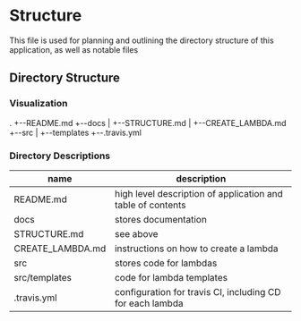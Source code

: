 # Structure
This file is used for planning and outlining the directory structure of this application, as well as notable files

## Directory Structure
### Visualization
.
+--README.md
+--docs
|  +--STRUCTURE.md
|  +--CREATE_LAMBDA.md
+--src
|  +--templates
+--.travis.yml

### Directory Descriptions
|name|description|
|----|-----------|
|README.md|high level description of application and table of contents|
|docs|stores documentation|
|STRUCTURE.md|see above|
|CREATE_LAMBDA.md|instructions on how to create a lambda|
|src|stores code for lambdas|
|src/templates|code for lambda templates|
|.travis.yml|configuration for travis CI, including CD for each lambda|

